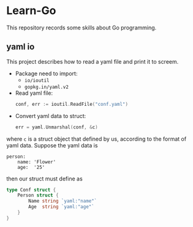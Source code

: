 # Learn-Go
This repository records some skills about Go programming.

## yaml io
This project describes how to read a yaml file and print it to screem.

- Package need to import:
	- `io/ioutil`
	- `gopkg.in/yaml.v2`
- Read yaml file:
	``` go
	conf, err := ioutil.ReadFile("conf.yaml")
	```
- Convert yaml data to struct:
	```go
	err = yaml.Unmarshal(conf, &c)
	```

where `c` is a struct object that defined by us, according to the format of yaml data. Suppose the yaml data is
```
person:
  	name: 'Flower'
  	age:  '25'
```
then our struct must define as
```go
type Conf struct {
	Person struct {
		Name string `yaml:"name"`
		Age  string `yaml:"age"`
	}
}
```